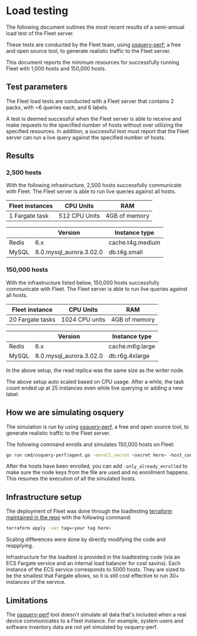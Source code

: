 # Load testing

The following document outlines the most recent results of a semi-annual load test of the Fleet server. 

These tests are conducted by the Fleet team, using [osquery-perf](https://github.com/fleetdm/fleet/tree/main/cmd/osquery-perf); a free and open source tool, to generate realistic traffic to the Fleet server.

This document reports the minimum resources for successfully running Fleet with 1,000 hosts and 150,000 hosts.

## Test parameters

The Fleet load tests are conducted with a Fleet server that contains 2 packs, with ~6 queries each, and 6 labels.

A test is deemed successful when the Fleet server is able to receive and make requests to the specified number of hosts without over utilizing the specified resources. In addition, a successful test must report that the Fleet server can run a live query against the specified number of hosts.

## Results

### 2,500 hosts

With the following infrastructure, 2,500 hosts successfully communicate with Fleet. The Fleet server is able to run live queries against all hosts.

| Fleet instances | CPU Units     | RAM           |
|-----------------|---------------|---------------|
| 1 Fargate task  | 512 CPU Units | 4GB of memory |

| &#8203; | Version                 | Instance type    |
|---------|-------------------------|------------------|
| Redis   | 6.x                     | cache.t4g.medium |
| MySQL   | 8.0.mysql_aurora.3.02.0 | db.t4g.small     |

### 150,000 hosts

With the infrastructure listed below, 150,000 hosts successfully communicate with Fleet. The Fleet server is able to run live queries against all hosts.

| Fleet instance   | CPU Units      | RAM           |
|------------------|----------------|---------------|
| 20 Fargate tasks | 1024 CPU units | 4GB of memory |

| &#8203; | Version                 | Instance type   |
|---------|-------------------------|-----------------|
| Redis   | 6.x                     | cache.m6g.large |
| MySQL   | 8.0.mysql_aurora.3.02.0 | db.r6g.4xlarge  |

In the above setup, the read replica was the same size as the writer node.

The above setup auto scaled based on CPU usage. After a while, the task count ended up at 25 instances even while live querying or adding a new label.

## How we are simulating osquery

The simulation is run by using [osquery-perf](https://github.com/fleetdm/fleet/tree/main/cmd/osquery-perf), a free and open source tool, to generate realistic traffic to the Fleet server.

The following command enrolls and simulates 150,000 hosts on Fleet:

```bash
go run cmd/osquery-perf/agent.go -enroll_secret <secret here> -host_count 150000 -server_url <server URL here> -node_key_file nodekeys
```

After the hosts have been enrolled, you can add `-only_already_enrolled` to make sure the node keys from the file are used and no enrollment happens. This resumes the execution of all the simulated hosts.

## Infrastructure setup

The deployment of Fleet was done through the loadtesting [terraform maintained in the repo](https://github.com/fleetdm/fleet/tree/main/tools/loadtesting/terraform) with the following command:

```bash
terraform apply -var tag=<your tag here>
```

Scaling differences were done by directly modifying the code and reapplying.

Infrastructure for the loadtest is provided in the loadtesting code (via an ECS Fargate service and an internal load balancer for cost savins). Each instance of the ECS service corresponds to 5000 hosts.
They are sized to be the smallest that Fargate allows, so it is still cost effective to run 30+ instances of the service.

## Limitations

The [osquery-perf](https://github.com/fleetdm/fleet/tree/main/cmd/osquery-perf) tool doesn't simulate all data that's included when a real device communicates to a Fleet instance. For example, system users and software inventory data are not yet simulated by osquery-perf.

<meta name="pageOrderInSection" value="500">
